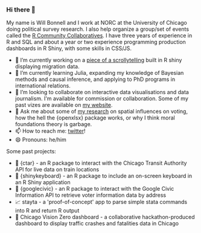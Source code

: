 ### Hi there 👋

My name is Will Bonnell and I work at NORC at the University of Chicago doing political survey research. I also help organize a group/set of events called the [R Community Collaboratives](https://chircollab.github.io/). I have three years of experience in R and SQL and about a year or two experience programming production dashboards in R Shiny, with some skills in CSS/JS. 


- 🔭 I’m currently working on a [piece of a scrollytelling](https://willdebras.shinyapps.io/migration_2018/) built in R shiny displaying migration data.
- 🌱 I’m currently learning Julia, expanding my knowledge of Bayesian methods and causal inference, and applying to PhD programs in international relations.
- 👯 I’m looking to collaborate on interactive data visualisations and data journalism. I'm available for commission or collaboration. Some of my past vizes are available on [my website](https://willdebras.github.io/viz/).
- 💬 Ask me about some of [my research](https://willdebras.github.io/cv/) on spatial influences on voting, how the hell the {openxlsx} package works, or why I think moral foundations theory is garbage.
- 📫 How to reach me: [twitter](https://twitter.com/_willdebras)!
- 😄 Pronouns: he/him

Some past projects:

- 🚆 {ctar} - an R package to interact with the Chicago Transit Authority API for live data on train locations
- 🎹 {shinykeyboard} - an R package to include an on-screen keyboard in an R Shiny application
- 📜 {googlecivic} - an R package to interact with the Google Civic Information API to retrieve voter information data by address
- 📈 stayta - a 'proof-of-concept' app to parse simple stata commands into R and return R output
- 🚗 Chicago Vision Zero dashboard - a collaborative hackathon-produced dashboard to display traffic crashes and fatalities data in Chicago
